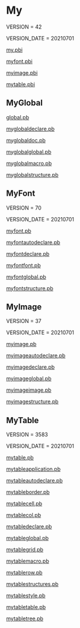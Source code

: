 # My

VERSION = 42

VERSION_DATE = 20210701

[my.pbi](Doc/my.pbi.md)

[myfont.pbi](Doc/myfont.pbi.md)

[myimage.pbi](Doc/myimage.pbi.md)

[mytable.pbi](Doc/mytable.pbi.md)

## MyGlobal

[global.pb](Doc/global.pb.md)

[myglobaldeclare.pb](Doc/myglobaldeclare.pb.md)

[myglobaldoc.pb](Doc/myglobaldoc.pb.md)

[myglobalglobal.pb](Doc/myglobalglobal.pb.md)

[myglobalmacro.pb](Doc/myglobalmacro.pb.md)

[myglobalstructure.pb](Doc/myglobalstructure.pb.md)

## MyFont

VERSION = 70

VERSION_DATE = 20210701

[myfont.pb](Doc/myfont.pb.md)

[myfontautodeclare.pb](Doc/myfontautodeclare.pb.md)

[myfontdeclare.pb](Doc/myfontdeclare.pb.md)

[myfontfont.pb](Doc/myfontfont.pb.md)

[myfontglobal.pb](Doc/myfontglobal.pb.md)

[myfontstructure.pb](Doc/myfontstructure.pb.md)

## MyImage

VERSION = 37

VERSION_DATE = 20210701

[myimage.pb](Doc/myimage.pb.md)

[myimageautodeclare.pb](Doc/myimageautodeclare.pb.md)

[myimagedeclare.pb](Doc/myimagedeclare.pb.md)

[myimageglobal.pb](Doc/myimageglobal.pb.md)

[myimageimage.pb](Doc/myimageimage.pb.md)

[myimagestructure.pb](Doc/myimagestructure.pb.md)

## MyTable

VERSION = 3583

VERSION_DATE = 20210701

[mytable.pb](Doc/mytable.pb.md)

[mytableapplication.pb](Doc/mytableapplication.pb.md)

[mytableautodeclare.pb](Doc/mytableautodeclare.pb.md)

[mytableborder.pb](Doc/mytableborder.pb.md)

[mytablecell.pb](Doc/mytablecell.pb.md)

[mytablecol.pb](Doc/mytablecol.pb.md)

[mytabledeclare.pb](Doc/mytabledeclare.pb.md)

[mytableglobal.pb](Doc/mytableglobal.pb.md)

[mytablegrid.pb](Doc/mytablegrid.pb.md)

[mytablemacro.pb](Doc/mytablemacro.pb.md)

[mytablerow.pb](Doc/mytablerow.pb.md)

[mytablestructures.pb](Doc/mytablestructures.pb.md)

[mytablestyle.pb](Doc/mytablestyle.pb.md)

[mytabletable.pb](Doc/mytabletable.pb.md)

[mytabletree.pb](Doc/mytabletree.pb.md)

